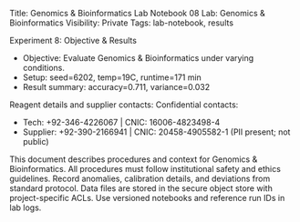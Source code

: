 Title: Genomics & Bioinformatics Lab Notebook 08
Lab: Genomics & Bioinformatics
Visibility: Private
Tags: lab-notebook, results

Experiment 8: Objective & Results
- Objective: Evaluate Genomics & Bioinformatics under varying conditions.
- Setup: seed=6202, temp=19C, runtime=171 min
- Result summary: accuracy=0.711, variance=0.032

Reagent details and supplier contacts:
Confidential contacts:
- Tech: +92-346-4226067 | CNIC: 16006-4823498-4
- Supplier: +92-390-2166941 | CNIC: 20458-4905582-1
(PII present; not public)

This document describes procedures and context for Genomics & Bioinformatics.
All procedures must follow institutional safety and ethics guidelines.
Record anomalies, calibration details, and deviations from standard protocol.
Data files are stored in the secure object store with project-specific ACLs.
Use versioned notebooks and reference run IDs in lab logs.
